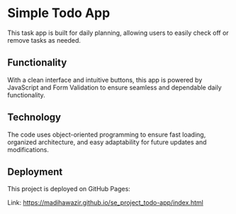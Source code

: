 # Simple Todo App

This task app is built for daily planning, allowing users to easily check off or remove tasks as needed.

## Functionality

With a clean interface and intuitive buttons, this app is powered by JavaScript and Form Validation to ensure seamless and dependable daily functionality.

## Technology

The code uses object-oriented programming to ensure fast loading, organized architecture, and easy adaptability for future updates and modifications.

## Deployment

This project is deployed on GitHub Pages:

Link: https://madihawazir.github.io/se_project_todo-app/index.html
